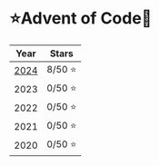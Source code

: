 # ⭐Advent of Code🎄

|                 Year                 |  Stars  |
| :----------------------------------: | :-----: |
| [2024](/src/advent_of_code/aoc2024/) | 8/50 ⭐ |
|                 2023                 | 0/50 ⭐ |
|                 2022                 | 0/50 ⭐ |
|                 2021                 | 0/50 ⭐ |
|                 2020                 | 0/50 ⭐ |
